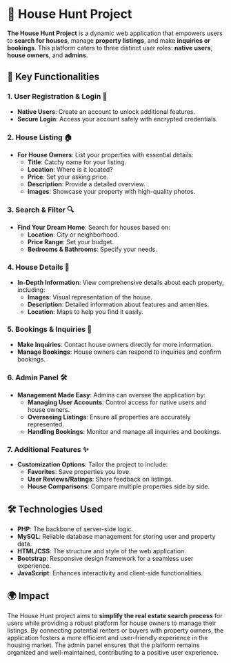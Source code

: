 # 🏡 House Hunt Project

**The House Hunt Project** is a dynamic web application that empowers users to **search for houses**, manage **property listings**, and make **inquiries or bookings**. This platform caters to three distinct user roles: **native users**, **house owners**, and **admins**. 
 

## 🌟 Key Functionalities

### 1. User Registration & Login 🔑
- **Native Users**: Create an account to unlock additional features.
- **Secure Login**: Access your account safely with encrypted credentials.

### 2. House Listing 🏠
- **For House Owners**: List your properties with essential details:
  - **Title**: Catchy name for your listing.
  - **Location**: Where is it located?
  - **Price**: Set your asking price.
  - **Description**: Provide a detailed overview.
  - **Images**: Showcase your property with high-quality photos.

### 3. Search & Filter 🔍
- **Find Your Dream Home**: Search for houses based on:
  - **Location**: City or neighborhood.
  - **Price Range**: Set your budget.
  - **Bedrooms & Bathrooms**: Specify your needs.

### 4. House Details 📄
- **In-Depth Information**: View comprehensive details about each property, including:
  - **Images**: Visual representation of the house.
  - **Description**: Detailed information about features and amenities.
  - **Location**: Maps to help you find it easily.

### 5. Bookings & Inquiries 📅
- **Make Inquiries**: Contact house owners directly for more information.
- **Manage Bookings**: House owners can respond to inquiries and confirm bookings.

### 6. Admin Panel 🛠️
- **Management Made Easy**: Admins can oversee the application by:
  - **Managing User Accounts**: Control access for native users and house owners.
  - **Overseeing Listings**: Ensure all properties are accurately represented.
  - **Handling Bookings**: Monitor and manage all inquiries and bookings.

### 7. Additional Features ✨
- **Customization Options**: Tailor the project to include:
  - **Favorites**: Save properties you love.
  - **User  Reviews/Ratings**: Share feedback on listings.
  - **House Comparisons**: Compare multiple properties side by side.

## 🛠️ Technologies Used

- **PHP**: The backbone of server-side logic.
- **MySQL**: Reliable database management for storing user and property data.
- **HTML/CSS**: The structure and style of the web application.
- **Bootstrap**: Responsive design framework for a seamless user experience.
- **JavaScript**: Enhances interactivity and client-side functionalities.

## 🌍 Impact

The House Hunt project aims to **simplify the real estate search process** for users while providing a robust platform for house owners to manage their listings. By connecting potential renters or buyers with property owners, the application fosters a more efficient and user-friendly experience in the housing market. The admin panel ensures that the platform remains organized and well-maintained, contributing to a positive user experience.

